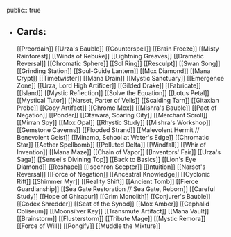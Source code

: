 public:: true
- ## Cards:
	[[Preordain]]
	[[Urza's Bauble]]
	[[Counterspell]]
	[[Brain Freeze]]
	[[Misty Rainforest]]
	[[Winds of Rebuke]]
	[[Lightning Greaves]]
	[[Dramatic Reversal]]
	[[Chromatic Sphere]]
	[[Sol Ring]]
	[[Resculpt]]
	[[Swan Song]]
	[[Grinding Station]]
	[[Soul-Guide Lantern]]
	[[Mox Diamond]]
	[[Mana Crypt]]
	[[Timetwister]]
	[[Mana Drain]]
	[[Mystic Sanctuary]]
	[[Emergence Zone]]
	[[Urza, Lord High Artificer]]
	[[Gilded Drake]]
	[[Fabricate]]
	[[Island]]
	[[Mystic Reflection]]
	[[Solve the Equation]]
	[[Lotus Petal]]
	[[Mystical Tutor]]
	[[Narset, Parter of Veils]]
	[[Scalding Tarn]]
	[[Gitaxian Probe]]
	[[Copy Artifact]]
	[[Chrome Mox]]
	[[Mishra's Bauble]]
	[[Pact of Negation]]
	[[Ponder]]
	[[Otawara, Soaring City]]
	[[Merchant Scroll]]
	[[Mirran Spy]]
	[[Mox Opal]]
	[[Rhystic Study]]
	[[Mishra's Workshop]]
	[[Gemstone Caverns]]
	[[Flooded Strand]]
	[[Malevolent Hermit // Benevolent Geist]]
	[[Minamo, School at Water's Edge]]
	[[Chromatic Star]]
	[[Aether Spellbomb]]
	[[Polluted Delta]]
	[[Windfall]]
	[[Whir of Invention]]
	[[Mana Maze]]
	[[Chain of Vapor]]
	[[Inventors' Fair]]
	[[Urza's Saga]]
	[[Sensei's Divining Top]]
	[[Back to Basics]]
	[[Lion's Eye Diamond]]
	[[Reshape]]
	[[Isochron Scepter]]
	[[Intuition]]
	[[Narset's Reversal]]
	[[Force of Negation]]
	[[Ancestral Knowledge]]
	[[Cyclonic Rift]]
	[[Shimmer Myr]]
	[[Reality Shift]]
	[[Ancient Tomb]]
	[[Fierce Guardianship]]
	[[Sea Gate Restoration // Sea Gate, Reborn]]
	[[Careful Study]]
	[[Hope of Ghirapur]]
	[[Grim Monolith]]
	[[Conjurer's Bauble]]
	[[Codex Shredder]]
	[[Seat of the Synod]]
	[[Mox Amber]]
	[[Cephalid Coliseum]]
	[[Moonsilver Key]]
	[[Transmute Artifact]]
	[[Mana Vault]]
	[[Brainstorm]]
	[[Flusterstorm]]
	[[Tribute Mage]]
	[[Mystic Remora]]
	[[Force of Will]]
	[[Pongify]]
	[[Muddle the Mixture]]
